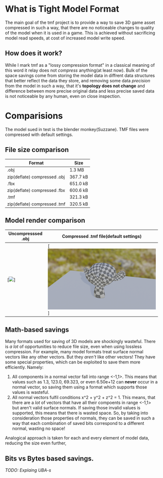 # What is Tight Model Format
The main goal of the tmf project is to provide a way to save 3D game asset compressed in such a way, that there are no noticeable changes to quality of the model when it is used in a game. This is achieved without sacrificing model read speeds, at cost of increased model write speed.
## How does it work?
While I mark tmf as a "lossy compression format" in a classical meaning of this word it relay does not *compress* anything(at least now). Bulk of the space savings come from storing the model data in diffrent data structures that better reflect the data they store, and removing some data *precision* from the model in such a way, that it's **topology does not change** and difference between more precise original data and less precise saved data is not noticeable by any human, even on close inspection.
# Comparisions
The model sued in test is the blender monkey(Suzzane). TMF files were compressed with default settings.
## File size comparison
| Format | Size |
|--------|------|
| .obj   | 1.3 MB |
| zip(deflate) compressed .obj | 367.7 kB |
| .fbx | 651.0 kB |
| zip(deflate) compressed .fbx | 600.6 kB |
| .tmf |  321.3 kB |
| zip(deflate) compressed .tmf | 320.5 kB |
## Model render comparison
| Uncompresssed .obj | Compressed .tmf file(default settings) |
| ------------------ | ---------------------------------------|
| [<img src="docs/orignal.png">] | [<img src="docs/tmf.png">] |
## Math-based savings
Many formats used for saving of 3D models are shockingly wasteful. There is *a lot* of opportunities to reduce file size, even when using lossless compression. For example, many model formats treat surface normal vectors like any other vectors. But they *aren't* like other vectors! They have some special properties, which can be exploited to save them more efficiently. Namely:
1. All components in a normal vector fall into range <-1,1>. This means that values such as 1.3, 123.0, 69.323, or even 6.50e+12 can **never** occur in a normal vector, so saving them using a format which supports those values is wasteful.
2. All normal vectors fulfil conditions x^2 + y^2 + z^2 = 1. This means, that there are a *lot* of vectors that have all their compoents in range <-1,1> but aren't valid surface normals. If saving those invalid values is supported, this means that there is wasted space. 
So, by taking into consideration those properties of normals, they can be saved in such a way that each combination of saved bits correspond to a different normal, wasting no space! 

Analogical approach is taken for each and every element of model data, reducing the size even further,
## Bits vs Bytes based savings.
*TODO: Explaing UBA-s*

